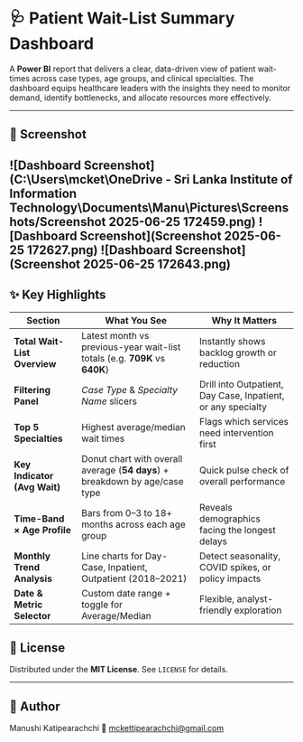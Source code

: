 # 🩺 Patient Wait-List Summary Dashboard

A **Power BI** report that delivers a clear, data-driven view of patient wait-times across case types, age groups, and clinical specialties. The dashboard equips healthcare leaders with the insights they need to monitor demand, identify bottlenecks, and allocate resources more effectively.

---

## 📸 Screenshot
![Dashboard Screenshot](C:\Users\mcket\OneDrive - Sri Lanka Institute of Information Technology\Documents\Manu\Pictures\Screenshots/Screenshot 2025-06-25 172459.png)
![Dashboard Screenshot](Screenshot 2025-06-25 172627.png)
![Dashboard Screenshot](Screenshot 2025-06-25 172643.png)
---

## ✨ Key Highlights

| Section                          | What You See                                                                   | Why It Matters                                      |
|----------------------------------|--------------------------------------------------------------------------------|-----------------------------------------------------|
| **Total Wait-List Overview**     | Latest month vs previous-year wait-list totals (e.g. **709K** vs **640K**)     | Instantly shows backlog growth or reduction         |
| **Filtering Panel**              | *Case Type* & *Specialty Name* slicers                                         | Drill into Outpatient, Day Case, Inpatient, or any specialty |
| **Top 5 Specialties**            | Highest average/median wait times                                              | Flags which services need intervention first        |
| **Key Indicator (Avg Wait)**     | Donut chart with overall average (**54 days**) + breakdown by age/case type    | Quick pulse check of overall performance            |
| **Time-Band × Age Profile**      | Bars from 0–3 to 18+ months across each age group                              | Reveals demographics facing the longest delays      |
| **Monthly Trend Analysis**       | Line charts for Day-Case, Inpatient, Outpatient (2018–2021)                    | Detect seasonality, COVID spikes, or policy impacts |
| **Date & Metric Selector**       | Custom date range + toggle for Average/Median                                  | Flexible, analyst-friendly exploration              |

## 📄 License

Distributed under the **MIT License**. See `LICENSE` for details.

---

## 👤 Author

Manushi Katipearachchi
📧 mckettipearachchi@gmail.com

